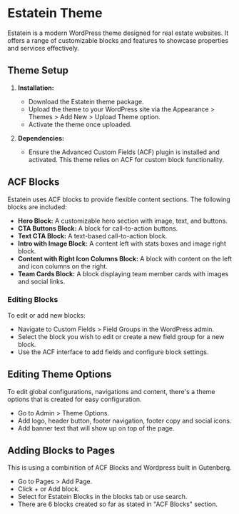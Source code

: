 # Estatein Theme

Estatein is a modern WordPress theme designed for real estate websites. It offers a range of customizable blocks and features to showcase properties and services effectively.

## Theme Setup

1. **Installation:**
   - Download the Estatein theme package.
   - Upload the theme to your WordPress site via the Appearance > Themes > Add New > Upload Theme option.
   - Activate the theme once uploaded.

2. **Dependencies:**
   - Ensure the Advanced Custom Fields (ACF) plugin is installed and activated. This theme relies on ACF for custom block functionality.

## ACF Blocks

Estatein uses ACF blocks to provide flexible content sections. The following blocks are included:

- **Hero Block:** A customizable hero section with image, text, and buttons.
- **CTA Buttons Block:** A block for call-to-action buttons.
- **Text CTA Block:** A text-based call-to-action block.
- **Intro with Image Block:** A content left with stats boxes and image right block.
- **Content with Right Icon Columns Block:** A block with content on the left and icon columns on the right.
- **Team Cards Block:** A block displaying team member cards with images and social links.

### Editing Blocks

To edit or add new blocks:
- Navigate to Custom Fields > Field Groups in the WordPress admin.
- Select the block you wish to edit or create a new field group for a new block.
- Use the ACF interface to add fields and configure block settings.

## Editing Theme Options

To edit global configurations, navigations and content, there's a theme options that is created for easy configuration.

- Go to Admin > Theme Options.
- Add logo, header button, footer navigation, footer copy and social icons.
- Add banner text that will show up on top of the page.

## Adding Blocks to Pages

This is using a combinition of ACF Blocks and Wordpress built in Gutenberg.

- Go to Pages > Add Page.
- Click + or Add block.
- Select for Estatein Blocks in the blocks tab or use search.
- There are 6 blocks created so far as stated in "ACF Blocks" section.
